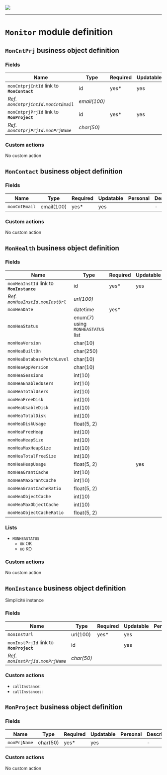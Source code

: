 <!--
 ___ _            _ _    _ _    __
/ __(_)_ __  _ __| (_)__(_) |_ /_/
\__ \ | '  \| '_ \ | / _| |  _/ -_)
|___/_|_|_|_| .__/_|_\__|_|\__\___|
            |_| 
-->
![](https://docs.simplicite.io//logos/logo250.png)
* * *

`Monitor` module definition
===========================



`MonCntPrj` business object definition
--------------------------------------



### Fields

| Name                                                         | Type                                     | Required | Updatable | Personal | Description                                                                      | 
| ------------------------------------------------------------ | ---------------------------------------- | -------- | --------- | -------- | -------------------------------------------------------------------------------- |
| `monCntprjCntId` link to **`MonContact`**                    | id                                       | yes*     | yes       |          | -                                                                                |
| _Ref. `monCntprjCntId.monCntEmail`_                          | _email(100)_                             |          |           |          | -                                                                                |
| `monCntprjPrjId` link to **`MonProject`**                    | id                                       | yes*     | yes       |          | -                                                                                |
| _Ref. `monCntprjPrjId.monPrjName`_                           | _char(50)_                               |          |           |          | -                                                                                |

### Custom actions

No custom action

`MonContact` business object definition
---------------------------------------



### Fields

| Name                                                         | Type                                     | Required | Updatable | Personal | Description                                                                      | 
| ------------------------------------------------------------ | ---------------------------------------- | -------- | --------- | -------- | -------------------------------------------------------------------------------- |
| `monCntEmail`                                                | email(100)                               | yes*     | yes       |          | -                                                                                |

### Custom actions

No custom action

`MonHealth` business object definition
--------------------------------------



### Fields

| Name                                                         | Type                                     | Required | Updatable | Personal | Description                                                                      | 
| ------------------------------------------------------------ | ---------------------------------------- | -------- | --------- | -------- | -------------------------------------------------------------------------------- |
| `monHeaInstId` link to **`MonInstance`**                     | id                                       | yes*     | yes       |          | -                                                                                |
| _Ref. `monHeaInstId.monInstUrl`_                             | _url(100)_                               |          |           |          | -                                                                                |
| `monHeaDate`                                                 | datetime                                 | yes*     |           |          | -                                                                                |
| `monHeaStatus`                                               | enum(7) using `MONHEASTATUS` list        |          |           |          | -                                                                                |
| `monHeaVersion`                                              | char(10)                                 |          |           |          | -                                                                                |
| `monHeaBuiltOn`                                              | char(250)                                |          |           |          | -                                                                                |
| `monHeaDatabasePatchLevel`                                   | char(10)                                 |          |           |          | -                                                                                |
| `monHeaAppVersion`                                           | char(10)                                 |          |           |          | -                                                                                |
| `monHeaSessions`                                             | int(10)                                  |          |           |          | -                                                                                |
| `monHeaEnabledUsers`                                         | int(10)                                  |          |           |          | -                                                                                |
| `monHeaTotalUsers`                                           | int(10)                                  |          |           |          | -                                                                                |
| `monHeaFreeDisk`                                             | int(10)                                  |          |           |          | -                                                                                |
| `monHeaUsableDisk`                                           | int(10)                                  |          |           |          | -                                                                                |
| `monHeaTotalDisk`                                            | int(10)                                  |          |           |          | -                                                                                |
| `monHeaDiskUsage`                                            | float(5, 2)                              |          |           |          | -                                                                                |
| `monHeaFreeHeap`                                             | int(10)                                  |          |           |          | -                                                                                |
| `monHeaHeapSize`                                             | int(10)                                  |          |           |          | -                                                                                |
| `monHeaMaxHeapSize`                                          | int(10)                                  |          |           |          | -                                                                                |
| `monHeaTotalFreeSize`                                        | int(10)                                  |          |           |          | -                                                                                |
| `monHeaHeapUsage`                                            | float(5, 2)                              |          | yes       |          | -                                                                                |
| `monHeaGrantCache`                                           | int(10)                                  |          |           |          | -                                                                                |
| `monHeaMaxGrantCache`                                        | int(10)                                  |          |           |          | -                                                                                |
| `monHeaGrantCacheRatio`                                      | float(5, 2)                              |          |           |          | -                                                                                |
| `monHeaObjectCache`                                          | int(10)                                  |          |           |          | -                                                                                |
| `monHeaMaxObjectCache`                                       | int(10)                                  |          |           |          | -                                                                                |
| `monHeaObjectCacheRatio`                                     | float(5, 2)                              |          |           |          | -                                                                                |

### Lists

* `MONHEASTATUS`
    - `OK` OK
    - `KO` KO

### Custom actions

No custom action

`MonInstance` business object definition
----------------------------------------

Simplicité instance

### Fields

| Name                                                         | Type                                     | Required | Updatable | Personal | Description                                                                      | 
| ------------------------------------------------------------ | ---------------------------------------- | -------- | --------- | -------- | -------------------------------------------------------------------------------- |
| `monInstUrl`                                                 | url(100)                                 | yes*     | yes       |          | -                                                                                |
| `monInstPrjId` link to **`MonProject`**                      | id                                       |          | yes       |          | -                                                                                |
| _Ref. `monInstPrjId.monPrjName`_                             | _char(50)_                               |          |           |          | -                                                                                |

### Custom actions

* `callInstance`: 
* `callInstances`: 

`MonProject` business object definition
---------------------------------------



### Fields

| Name                                                         | Type                                     | Required | Updatable | Personal | Description                                                                      | 
| ------------------------------------------------------------ | ---------------------------------------- | -------- | --------- | -------- | -------------------------------------------------------------------------------- |
| `monPrjName`                                                 | char(50)                                 | yes*     | yes       |          | -                                                                                |

### Custom actions

No custom action

